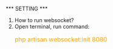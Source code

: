 *** SETTING ***
   1. How to run websocket?
   2. Open terminal, run command: <p style="color: orange; font-size:16px;">php artisan websocket:init 8080</p> 